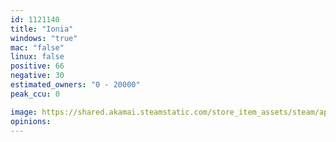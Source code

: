 ```yaml
---
id: 1121140
title: "Ionia"
windows: "true"
mac: "false"
linux: false
positive: 66
negative: 30
estimated_owners: "0 - 20000"
peak_ccu: 0

image: https://shared.akamai.steamstatic.com/store_item_assets/steam/apps/1121140/header.jpg?t=1674247954
opinions:
---
```


